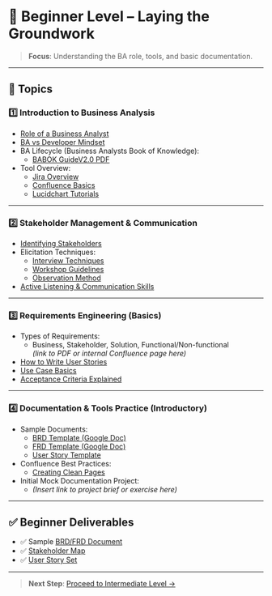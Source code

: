 # 🧩 Beginner Level – Laying the Groundwork

> **Focus**: Understanding the BA role, tools, and basic documentation.

---

## 📘 Topics

### 1️⃣ Introduction to Business Analysis
- [Role of a Business Analyst](https://trailhead.salesforce.com/content/learn/modules/salesforce-business-analyst-quick-look/learn-about-the-salesforce-business-analyst-rol)
- [BA vs Developer Mindset](https://github.com/DharmaPredicts/Business-Analysts-training-resources/blob/main/Beginner%20Level/BA%20vs%20Developer%20Mindset.png)
- BA Lifecycle (Business Analysts Book of Knowledge):  
  - [BABOK GuideV2.0 PDF](https://github.com/DharmaPredicts/Business-Analysts-training-resources/blob/main/Babok%20Guide%20V2.0.pdf?short_path=ac60071)
- Tool Overview:
  - [Jira Overview](https://www.atlassian.com/software/jira/guides)
  - [Confluence Basics](https://www.atlassian.com/software/confluence/guides)
  - [Lucidchart Tutorials](https://www.lucidchart.com/pages/tutorial)

---

### 2️⃣ Stakeholder Management & Communication
- [Identifying Stakeholders](https://www.projectmanagementdocs.com/template/project-initiation/stakeholder-analysis/)
- Elicitation Techniques:
  - [Interview Techniques](https://www.modernanalyst.com/Resources/Articles/tabid/115/ID/1473/Seven-Elicitation-Techniques.aspx)
  - [Workshop Guidelines](https://www.ba-community.com/workshop-elicitation/)
  - [Observation Method](https://www.slideshare.net/peterpandi/observation-techniques-in-ba)
- [Active Listening & Communication Skills](https://www.mindtools.com/CommSkll/ActiveListening.htm)

---

### 3️⃣ Requirements Engineering (Basics)
- Types of Requirements:
  - Business, Stakeholder, Solution, Functional/Non-functional  
  *(link to PDF or internal Confluence page here)*
- [How to Write User Stories](https://www.mountaingoatsoftware.com/agile/user-stories)
- [Use Case Basics](https://www.visual-paradigm.com/guide/uml-unified-modeling-language/what-is-use-case-diagram/)
- [Acceptance Criteria Explained](https://reqtest.com/requirements-blog/writing-acceptance-criteria/)

---

### 4️⃣ Documentation & Tools Practice (Introductory)
- Sample Documents:
  - [BRD Template (Google Doc)](https://docs.google.com/document/d/BRD-template-link)
  - [FRD Template (Google Doc)](https://docs.google.com/document/d/FRD-template-link)
  - [User Story Template](https://docs.google.com/document/d/user-story-template)
- Confluence Best Practices:
  - [Creating Clean Pages](https://support.atlassian.com/confluence-cloud/docs/create-and-edit-pages/)
- Initial Mock Documentation Project:
  - *(Insert link to project brief or exercise here)*

---

## ✅ Beginner Deliverables

- ✅ Sample [BRD/FRD Document](docs/sample-BRD.docx)
- ✅ [Stakeholder Map](docs/stakeholder-map.png)
- ✅ [User Story Set](docs/sample-user-stories.md)

---

> **Next Step**: [Proceed to Intermediate Level →](intermediate-level.md)
